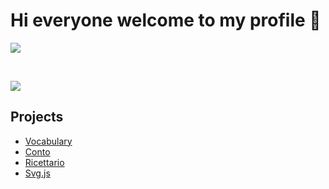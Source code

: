 # Hi everyone welcome to my profile 👋

![](https://github-readme-stats.vercel.app/api?username=T1xx1&show_icons=true&theme=github_dark)

<br>

![](https://github-readme-stats.vercel.app/api/top-langs/?username=T1xx1&layout=compact&langs_count=6&theme=github_dark)

## Projects
- [Vocabulary](https://github.com/T1xx1/Vocabulary)
- [Conto](https://github.com/T1xx1/Conto)
- [Ricettario](https://github.com/T1xx1/Ricettario)
- [Svg.js](https://github.com/T1xx1/Svg.js)

<link rel="stylesheet" href="style.css">
